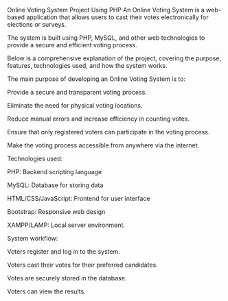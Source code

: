Online Voting System Project Using PHP
An Online Voting System is a web-based application that allows users to cast their votes electronically for elections or surveys. 

The system is built using PHP, MySQL, and other web technologies to provide a secure and efficient voting process. 

Below is a comprehensive explanation of the project, covering the purpose, features, technologies used, and how the system works.

The main purpose of developing an Online Voting System is to:

Provide a secure and transparent voting process.

Eliminate the need for physical voting locations.

Reduce manual errors and increase efficiency in counting votes.

Ensure that only registered voters can participate in the voting process.

Make the voting process accessible from anywhere via the internet.

Technologies used:

PHP:	Backend scripting language

MySQL:	Database for storing data

HTML/CSS/JavaScript:	Frontend for user interface

Bootstrap:	Responsive web design

XAMPP/LAMP: Local server environment.

System workflow:

Voters register and log in to the system.

Voters cast their votes for their preferred candidates.

Votes are securely stored in the database.

Voters can view the results.
